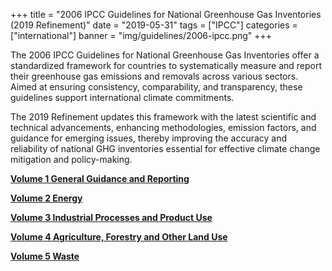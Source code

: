 +++
title = "2006 IPCC Guidelines for National Greenhouse Gas Inventories (2019 Refinement)"
date = "2019-05-31"
tags = ["IPCC"]
categories = ["international"]
banner = "img/guidelines/2006-ipcc.png"
+++

The 2006 IPCC Guidelines for National Greenhouse Gas Inventories offer a standardized framework for countries to systematically measure and report their greenhouse gas emissions and removals across various sectors. Aimed at ensuring consistency, comparability, and transparency, these guidelines support international climate commitments. 

The 2019 Refinement updates this framework with the latest scientific and technical advancements, enhancing methodologies, emission factors, and guidance for emerging issues, thereby improving the accuracy and reliability of national GHG inventories essential for effective climate change mitigation and policy-making.

[**Volume 1 General Guidance and Reporting**](https://www.ipcc-nggip.iges.or.jp/public/2019rf/vol1.html)

[**Volume 2 Energy**](https://www.ipcc-nggip.iges.or.jp/public/2019rf/vol2.html)

[**Volume 3 Industrial Processes and Product Use**](https://www.ipcc-nggip.iges.or.jp/public/2019rf/vol3.html)

[**Volume 4 Agriculture, Forestry and Other Land Use**](https://www.ipcc-nggip.iges.or.jp/public/2019rf/vol4.html)

[**Volume 5 Waste**](https://www.ipcc-nggip.iges.or.jp/public/2019rf/vol5.html)